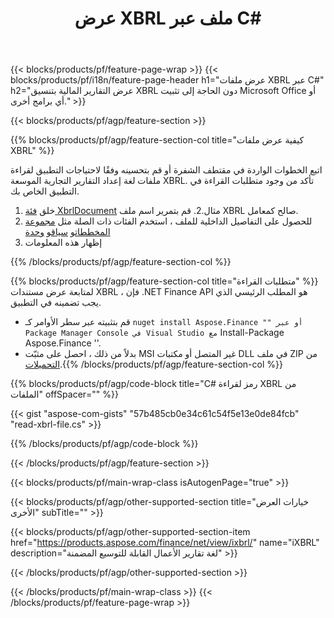 ﻿---
title: عرض XBRL ملف عبر C#
description: نموذج كود لعرض ملف XBRL. استخدم API مثال التعليمات البرمجية لعرض ملفات الدُفعات XBRL ضمن التطبيقات المستندة إلى .NET. 
url: /ar/net/view/xbrl/
family: finance
platformtag: net
feature: view
informat: XBRL
outformat: 
otherformats: 
---
{{< blocks/products/pf/feature-page-wrap >}}
{{< blocks/products/pf/i18n/feature-page-header h1="عرض ملفات XBRL عبر C#" h2="عرض التقارير المالية بتنسيق XBRL دون الحاجة إلى تثبيت Microsoft Office أو أي برامج أخرى." >}}

{{< blocks/products/pf/agp/feature-section >}}

{{% blocks/products/pf/agp/feature-section-col title="كيفية عرض ملفات XBRL" %}}

اتبع الخطوات الواردة في مقتطف الشفرة أو قم بتحسينه وفقًا لاحتياجات التطبيق لقراءة ملفات لغة إعداد التقارير التجارية الموسعة XBRL. تأكد من وجود متطلبات القراءة في التطبيق الخاص بك.

1. خلق [فئة XbrlDocument](https://apireference.aspose.com/finance/net/aspose.finance.xbrl/xbrldocument) مثال.2. قم بتمرير اسم ملف XBRL صالح كمعامل.
3. للحصول على التفاصيل الداخلية للملف ، استخدم الفئات ذات الصلة مثل [مجموعة المخططات](https://apireference.aspose.com/finance/net/aspose.finance.xbrl/schemarefcollection)و [سياق](https://apireference.aspose.com/finance/net/aspose.finance.xbrl/context)و [وحدة](https://apireference.aspose.com/finance/net/aspose.finance.xbrl/unit) 
4. إظهار هذه المعلومات

{{% /blocks/products/pf/agp/feature-section-col %}}

{{% blocks/products/pf/agp/feature-section-col title="متطلبات القراءة" %}}
لمتابعة عرض مستندات XBRL ، فإن .NET Finance API هو المطلب الرئيسي الذي يجب تضمينه في التطبيق. 
- قم بتثبيته عبر سطر الأوامر كـ `` nuget install Aspose.Finance "" أو عبر Package Manager Console في Visual Studio مع `` Install-Package Aspose.Finance ''.
- بدلاً من ذلك ، احصل على مثبّت MSI غير المتصل أو مكتبات DLL في ملف ZIP من [التحميلات](https://downloads.aspose.com/finance/net).{{% /blocks/products/pf/agp/feature-section-col %}}

{{% blocks/products/pf/agp/code-block title="C# رمز لقراءة XBRL من الملفات" offSpacer="" %}}

{{< gist "aspose-com-gists" "57b485cb0e34c61c54f5e13e0de84fcb" "read-xbrl-file.cs" >}}

{{% /blocks/products/pf/agp/code-block %}}

{{< /blocks/products/pf/agp/feature-section >}}

{{< blocks/products/pf/main-wrap-class isAutogenPage="true" >}}

{{< blocks/products/pf/agp/other-supported-section title="خيارات العرض الأخرى" subTitle="" >}}

{{< blocks/products/pf/agp/other-supported-section-item href="https://products.aspose.com/finance/net/view/ixbrl/" name="iXBRL" description="لغة تقارير الأعمال القابلة للتوسيع المضمنة" >}}

{{< /blocks/products/pf/agp/other-supported-section >}}

{{< /blocks/products/pf/main-wrap-class >}}
{{< /blocks/products/pf/feature-page-wrap >}}